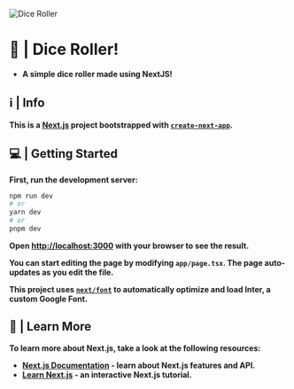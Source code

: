 ![Dice Roller](https://i.pinimg.com/originals/62/d3/ce/62d3ce2e16000586faf6d7cea85dd5c4.jpg)

# 🎲 | Dice Roller!
+ **A simple dice roller made using NextJS!**

## ℹ️ | Info

**This is a [Next.js](https://nextjs.org/) project bootstrapped with [`create-next-app`](https://github.com/vercel/next.js/tree/canary/packages/create-next-app).**

## 💻 | Getting Started

**First, run the development server:**

```bash
npm run dev
# or
yarn dev
# or
pnpm dev
```

**Open [http://localhost:3000](http://localhost:3000) with your browser to see the result.**

**You can start editing the page by modifying `app/page.tsx`. The page auto-updates as you edit the file.**

**This project uses [`next/font`](https://nextjs.org/docs/basic-features/font-optimization) to automatically optimize and load Inter, a custom Google Font.**

## 📖 |  Learn More

**To learn more about Next.js, take a look at the following resources:**

- **[Next.js Documentation](https://nextjs.org/docs) - learn about Next.js features and API.**
- **[Learn Next.js](https://nextjs.org/learn) - an interactive Next.js tutorial.**
